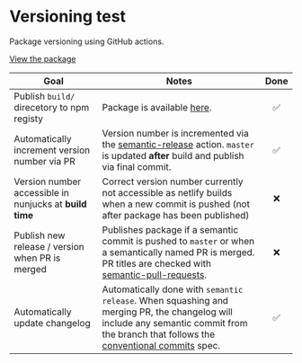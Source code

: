 # Versioning test

Package versioning using GitHub actions.

[View the package](https://unpkg.com/wmn-versioning-test)

| Goal                                                    | Notes                                                                                                                                                                                                                                   |        Done        |
| ------------------------------------------------------- | --------------------------------------------------------------------------------------------------------------------------------------------------------------------------------------------------------------------------------------- | :----------------: |
| Publish `build/` direcetory to npm registy              | Package is available [here](https://unpkg.com/wmn-versioning-test).                                                                                                                                                                     | :white_check_mark: |
| Automatically increment version number via PR           | Version number is incremented via the [semantic-release](https://github.com/semantic-release/semantic-release) action. `master` is updated **after** build and publish via final commit.                                                | :white_check_mark: |
| Version number accessible in nunjucks at **build time** | Correct version number currently not accessible as netlify builds when a new commit is pushed (not after package has been published)                                                                                                    |        :x:         |
| Publish new release / version when PR is merged         | Publishes package if a semantic commit is pushed to `master` or when a semantically named PR is merged. PR titles are checked with [semantic-pull-requests](https://github.com/zeke/semantic-pull-requests).                            |        :x:         |
| Automatically update changelog                          | Automatically done with `semantic release`. When squashing and merging PR, the changelog will include any semantic commit from the branch that follows the [conventional commits](https://www.conventionalcommits.org/en/v1.0.0/) spec. | :white_check_mark: |
